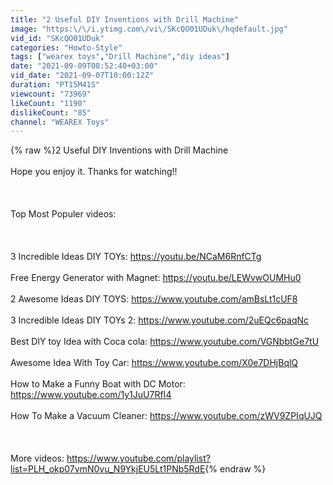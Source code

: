 ```yaml
---
title: "2 Useful DIY Inventions with Drill Machine"
image: "https:\/\/i.ytimg.com\/vi\/SKcQO01UDuk\/hqdefault.jpg"
vid_id: "SKcQO01UDuk"
categories: "Howto-Style"
tags: ["wearex toys","Drill Machine","diy ideas"]
date: "2021-09-09T08:52:40+03:00"
vid_date: "2021-09-07T10:00:12Z"
duration: "PT15M41S"
viewcount: "73969"
likeCount: "1190"
dislikeCount: "85"
channel: "WEAREX Toys"
---
```

{% raw %}2 Useful DIY Inventions with Drill Machine<br /><br />Hope you enjoy it. Thanks for watching!!<br /><br /><br /><br />Top Most Populer videos:<br /><br /><br /><br />3 Incredible Ideas DIY TOYs: <a rel="nofollow" target="blank" href="https://youtu.be/NCaM6RnfCTg">https://youtu.be/NCaM6RnfCTg</a><br /><br />Free Energy Generator with Magnet: <a rel="nofollow" target="blank" href="https://youtu.be/LEWvwOUMHu0">https://youtu.be/LEWvwOUMHu0</a><br /><br />2 Awesome Ideas DIY TOYS: <a rel="nofollow" target="blank" href="https://www.youtube.com/amBsLt1cUF8">https://www.youtube.com/amBsLt1cUF8</a><br /><br />3 Incredible Ideas DIY TOYs 2: <a rel="nofollow" target="blank" href="https://www.youtube.com/2uEQc6paqNc">https://www.youtube.com/2uEQc6paqNc</a><br /><br />Best DIY toy Idea with Coca cola: <a rel="nofollow" target="blank" href="https://www.youtube.com/VGNbbtGe7tU">https://www.youtube.com/VGNbbtGe7tU</a><br /><br />Awesome Idea With Toy Car: <a rel="nofollow" target="blank" href="https://www.youtube.com/X0e7DHjBqlQ">https://www.youtube.com/X0e7DHjBqlQ</a><br /><br />How to Make a Funny Boat with DC Motor: <a rel="nofollow" target="blank" href="https://www.youtube.com/1y1JuU7RfI4">https://www.youtube.com/1y1JuU7RfI4</a><br /><br />How To Make a Vacuum Cleaner: <a rel="nofollow" target="blank" href="https://www.youtube.com/zWV9ZPIqUJQ">https://www.youtube.com/zWV9ZPIqUJQ</a><br /><br /><br /><br />More videos: <a rel="nofollow" target="blank" href="https://www.youtube.com/playlist?list=PLH_okp07vmN0vu_N9YkjEU5Lt1PNb5RdE">https://www.youtube.com/playlist?list=PLH_okp07vmN0vu_N9YkjEU5Lt1PNb5RdE</a>{% endraw %}
